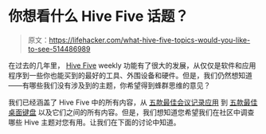 # 你想看什么 Hive Five 话题？

> 原文：<https://lifehacker.com/what-hive-five-topics-would-you-like-to-see-514486989>

在过去的几年里， [Hive Five](http://lifehacker.com/hive-five) weekly 功能有了很大的发展，从仅仅是软件和应用程序到一些你也能买到的最好的工具、外围设备和硬件。但是，我们仍然想知道——有哪些我们没有涉及到的主题，你希望得到蜂群思维的意见？



我们已经涵盖了 Hive Five 中的所有内容，从 [五款最佳会议记录应用](https://lifehacker.com/five-best-meeting-minutes-services-5892109) 到 [五款最佳桌面键盘](http://lifehacker.com/five-best-desktop-keyboards-30780058) 以及它们之间的所有内容。但是，我们想知道您希望我们在社区中调查哪些 Hive 主题对您有用。让我们在下面的讨论中知道。